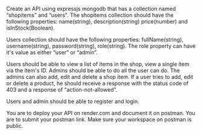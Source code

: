 Create an API using expressjs mongodb that has a collection  named “shopitems” and “users". The shopitems collection should have the following properties: name(string), description(string) price(number) and isInStock(Boolean).

 

Users collection should have the following properties: fullName(string), username(string), password(string), role(string). The role property can have it's value as either “user” or “admin”.

 

Users should be able to view a list of items in the shop, view a single item via the item's ID. Admins should be able to do all the user can do. The admins can also add, edit and delete a shop item. If a user tries to add, edit or delete a product, he should receive a response with the status code of 403 and a response of “action-not-allowed”.

 

Users and admin should be able to register and login.

 

You are to deploy your API on render.com and document it on postman. You are to submit your postman link. Make sure your workspace on postman is public.